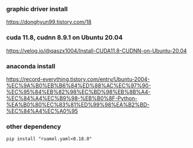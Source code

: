 
### graphic driver install
https://donghyun99.tistory.com/18

### cuda 11.8, cudnn 8.9.1 on Ubuntu 20.04
https://velog.io/@qaszx1004/Install-CUDA11.8-CUDNN-on-Ubuntu-20.04

### anaconda install  
https://record-everything.tistory.com/entry/Ubuntu-2004-%EC%9A%B0%EB%B6%84%ED%88%AC%EC%97%90-%EC%95%84%EB%82%98%EC%BD%98%EB%8B%A4-%EC%84%A4%EC%B9%98-%EB%B0%8F-Python-%EA%B0%80%EC%83%81%ED%99%98%EA%B2%BD-%EC%84%A4%EC%A0%95

### other dependency  
`pip install "ruamel.yaml<0.18.0"`
